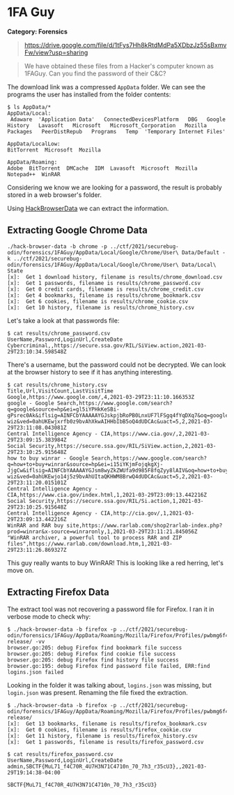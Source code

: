 # 1FA Guy
**Category: Forensics**
> https://drive.google.com/file/d/1tFys7Hh8kRtdMdPa5XDbzJz55sBxmvFw/view?usp=sharing

> We have obtained these files from a Hacker's computer known as 1FAGuy. Can you find the password of their C&C?

The download link was a compressed `AppData` folder. We can see the programs the user has installed from the folder contents:
```
$ ls AppData/*
AppData/Local:
 Adaware  'Application Data'   ConnectedDevicesPlatform   DBG   Google   History   Lavasoft   Microsoft   Microsoft_Corporation   Mozilla   Packages   PeerDistRepub   Programs   Temp  'Temporary Internet Files'

AppData/LocalLow:
BitTorrent  Microsoft  Mozilla

AppData/Roaming:
Adobe  BitTorrent  DMCache  IDM  Lavasoft  Microsoft  Mozilla  Notepad++  WinRAR
```

Considering we know we are looking for a password, the result is probably stored in a web browser's folder.

Using [HackBrowserData](https://github.com/moonD4rk/HackBrowserData) we can extract the information.

## Extracting Google Chrome Data

```
./hack-browser-data -b chrome -p ../ctf/2021/securebug-odin/forensics/1FAGuy/AppData/Local/Google/Chrome/User\ Data/Default -k ../ctf/2021/securebug-odin/forensics/1FAGuy/AppData/Local/Google/Chrome/User\ Data/Local\ State
[x]:  Get 1 download history, filename is results/chrome_download.csv
[x]:  Get 1 passwords, filename is results/chrome_password.csv
[x]:  Get 0 credit cards, filename is results/chrome_credit.csv
[x]:  Get 4 bookmarks, filename is results/chrome_bookmark.csv
[x]:  Get 6 cookies, filename is results/chrome_cookie.csv
[x]:  Get 10 history, filename is results/chrome_history.csv
```

Let's take a look at that passwords file:

```
$ cat results/chrome_password.csv
UserName,Password,LoginUrl,CreateDate
Cybercriminal,,https://secure.ssa.gov/RIL/SiView.action,2021-03-29T23:10:34.598548Z
```

There's a username, but the password could not be decrypted. We can look at the browser history to see if it has anything interesting.

```
$ cat results/chrome_history.csv
Title,Url,VisitCount,LastVisitTime
Google,https://www.google.com/,4,2021-03-29T23:11:10.166353Z
google - Google Search,https://www.google.com/search?q=google&source=hp&ei=gl5iYPHkKeSBi-gPsrec0Ak&iflsig=AINFCbYAAAAAYGJskpjbRoPB0LnxUF7lFSgq4fYqDXq7&oq=google&gs_lcp=Cgdnd3Mtd2l6EAMyCAgAELEDEIMBMggIABCxAxCDATIFCAAQsQMyBQgAELEDMgUIABCxAzICCAAyAggAMgUIABCxAzIICAAQsQMQgwEyAggAOgsILhCxAxDHARCjAjoICC4QsQMQgwFQpiJYmi9ghzRoAHAAeACAAUaIAdkCkgEBNpgBAKABAaoBB2d3cy13aXo&sclient=gws-wiz&ved=0ahUKEwjxrfb0z9bvAhXkwAIHHbIbB5oQ4dUDCAc&uact=5,2,2021-03-29T23:11:08.043081Z
Central Intelligence Agency - CIA,https://www.cia.gov/,2,2021-03-29T23:09:15.383984Z
Social Security,https://secure.ssa.gov/RIL/SiView.action,2,2021-03-29T23:10:25.915648Z
how to buy winrar - Google Search,https://www.google.com/search?q=how+to+buy+winrar&source=hp&ei=i15iYKjmFojqkgXj-JjgCw&iflsig=AINFCbYAAAAAYGJsm8wyZkZWUfa9d985F8fqZyy8lAIV&oq=how+to+buy+winrar&gs_lcp=Cgdnd3Mtd2l6EAMyAggAMgIIADICCAAyAggAMgIIADIFCAAQhgMyBQgAEIYDMgUIABCGAzoICAAQ6gIQjwE6BQgAELEDOggIABCxAxCDAToLCC4QsQMQxwEQowI6DgguELEDEIMBEMcBEKMCOgUILhCxAzoCCC5Q7g5YlTpgikJoAXAAeACAAVWIAeIHkgECMTeYAQCgAQGqAQdnd3Mtd2l6sAEK&sclient=gws-wiz&ved=0ahUKEwjo14j5z9bvAhUItaQKHWM8BrwQ4dUDCAc&uact=5,2,2021-03-29T23:11:20.015101Z
Central Intelligence Agency - CIA,https://www.cia.gov/index.html,1,2021-03-29T23:09:13.442216Z
Social Security,https://secure.ssa.gov/RIL/Si.action,1,2021-03-29T23:10:25.915648Z
Central Intelligence Agency - CIA,http://cia.gov/,1,2021-03-29T23:09:13.442216Z
WinRAR and RAR buy site,https://www.rarlab.com/shop2rarlab-index.php?prod=winrar&x-source=winraronly,1,2021-03-29T23:11:21.845056Z
"WinRAR archiver, a powerful tool to process RAR and ZIP files",https://www.rarlab.com/download.htm,1,2021-03-29T23:11:26.869327Z
```

This guy really wants to buy WinRAR! This is looking like a red herring, let's move on.

## Extracting Firefox Data
The extract tool was not recovering a password file for Firefox. I ran it in verbose mode to check why:
```
$ ./hack-browser-data -b firefox -p ../ctf/2021/securebug-odin/forensics/1FAGuy/AppData/Roaming/Mozilla/Firefox/Profiles/pwbmg6f4.default-release/ -vv
browser.go:205: debug Firefox find bookmark file success
browser.go:205: debug Firefox find cookie file success
browser.go:205: debug Firefox find history file success
browser.go:195: debug Firefox find password file failed, ERR:find logins.json failed
```

Looking in the folder it was talking about, `logins.json` was missing, but `login.json` was present. Renaming the file fixed the extraction.

```
$ ./hack-browser-data -b firefox -p ../ctf/2021/securebug-odin/forensics/1FAGuy/AppData/Roaming/Mozilla/Firefox/Profiles/pwbmg6f4.default-release/
[x]:  Get 13 bookmarks, filename is results/firefox_bookmark.csv
[x]:  Get 0 cookies, filename is results/firefox_cookie.csv
[x]:  Get 11 history, filename is results/firefox_history.csv
[x]:  Get 1 passwords, filename is results/firefox_password.csv
```

```
$ cat results/firefox_password.csv
UserName,Password,LoginUrl,CreateDate
admin,SBCTF{MuL71_f4C70R_4U7H3N71C4710n_70_7h3_r35cU3},,2021-03-29T19:14:38-04:00
```

`SBCTF{MuL71_f4C70R_4U7H3N71C4710n_70_7h3_r35cU3}`
